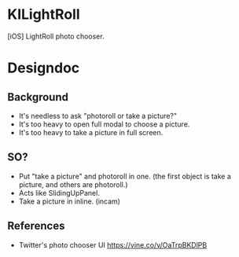 KILightRoll
===========

[iOS] LightRoll photo chooser.

Designdoc
===

Background
---

* It's needless to ask "photoroll or take a picture?"
* It's too heavy to open full modal to choose a picture.
* It's too heavy to take a picture in full screen.

SO?
---

* Put "take a picture" and photoroll in one. (the first object is take a picture, and others are photoroll.)
* Acts like SlidingUpPanel.
* Take a picture in inline. (incam)

References
---

- Twitter's photo chooser UI https://vine.co/v/OaTrpBKDlPB
